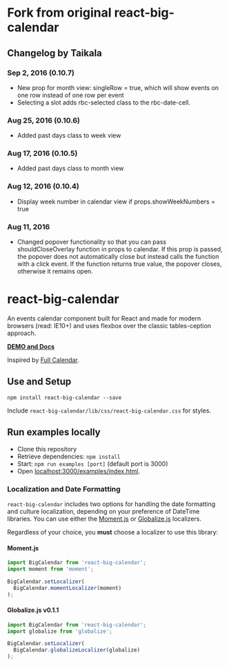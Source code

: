 # Fork from original react-big-calendar

## Changelog by Taikala

### Sep 2, 2016 (0.10.7)
* New prop for month view: singleRow = true, which will show events on one row instead of 
one row per event
* Selecting a slot adds rbc-selected class to the rbc-date-cell.

### Aug 25, 2016 (0.10.6)
* Added past days class to week view

### Aug 17, 2016 (0.10.5)
* Added past days class to month view

### Aug 12, 2016 (0.10.4)
* Display week number in calendar view if props.showWeekNumbers = true

### Aug 11, 2016

* Changed popover functionality so that you can pass shouldCloseOverlay function in props to calendar. If this prop is passed, the popover does not automatically close
but instead calls the function with a click event. If the function returns true value, the popover closes, otherwise it remains open.

react-big-calendar
========================

An events calendar component built for React and made for modern browsers (read: IE10+) and uses flexbox over the classic tables-ception approach.

[__DEMO and Docs__](http://intljusticemission.github.io/react-big-calendar/examples/index.html)

Inspired by [Full Calendar](http://fullcalendar.io/).

## Use and Setup

`npm install react-big-calendar --save`

Include `react-big-calendar/lib/css/react-big-calendar.css` for styles.

## Run examples locally

* Clone this repository
* Retrieve dependencies: `npm install`
* Start: `npm run examples [port]` (default port is 3000)
* Open [localhost:3000/examples/index.html](http://localhost:3000/examples/index.html).

### Localization and Date Formatting

`react-big-calendar` includes two options for handling the date formatting and culture localization, depending
on your preference of DateTime libraries. You can use either the [Moment.js](http://momentjs.com/) or [Globalize.js](https://github.com/jquery/globalize) localizers.

Regardless of your choice, you __must__ choose a localizer to use this library:

#### Moment.js

```js
import BigCalendar from 'react-big-calendar';
import moment from 'moment';

BigCalendar.setLocalizer(
  BigCalendar.momentLocalizer(moment)
);
```

#### Globalize.js v0.1.1

```js
import BigCalendar from 'react-big-calendar';
import globalize from 'globalize';

BigCalendar.setLocalizer(
  BigCalendar.globalizeLocalizer(globalize)
);
```

